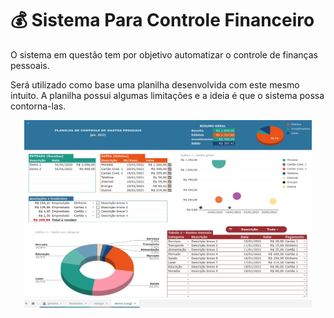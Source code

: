 # :moneybag: Sistema Para Controle Financeiro

O sistema em questão tem por objetivo automatizar o controle de finanças pessoais.

Será utilizado como base uma planilha desenvolvida com este mesmo intuito. A planilha possui algumas limitações e a ideia é que o sistema possa contorna-las.

<p align="center">
  <img width="460" height="300" src="Recursos/PlanilhaReferência.jpeg">
</p>
